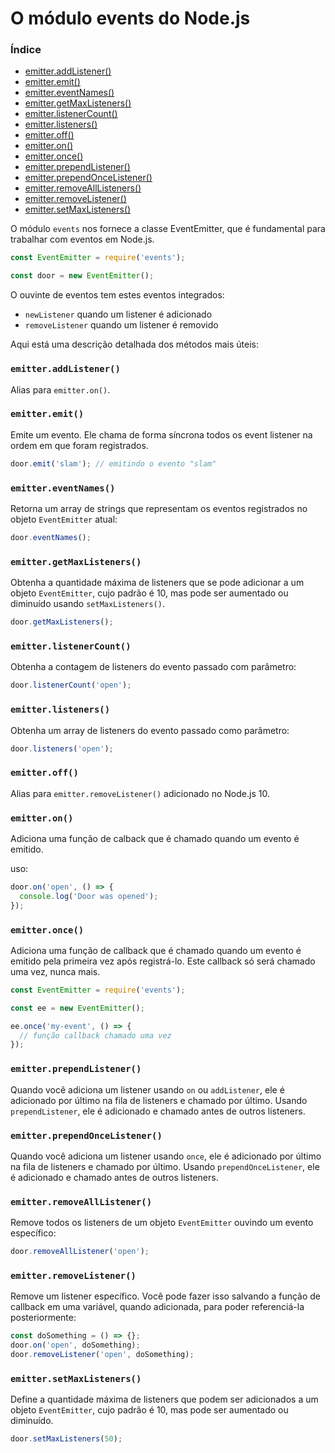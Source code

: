 # O módulo events do Node.js

### Índice

- [emitter.addListener()]()
- [emitter.emit()]()
- [emitter.eventNames()]()
- [emitter.getMaxListeners()]()
- [emitter.listenerCount()]()
- [emitter.listeners()]()
- [emitter.off()]()
- [emitter.on()]()
- [emitter.once()]()
- [emitter.prependListener()]()
- [emitter.prependOnceListener()]()
- [emitter.removeAllListeners()]()
- [emitter.removeListener()]()
- [emitter.setMaxListeners()]()

O módulo `events` nos fornece a classe EventEmitter, que é fundamental para trabalhar com eventos em Node.js.

```js
const EventEmitter = require('events');

const door = new EventEmitter();
```

O ouvinte de eventos tem estes eventos integrados:

- `newListener` quando um listener é adicionado
- `removeListener` quando um listener é removido

Aqui está uma descrição detalhada dos métodos mais úteis:

### `emitter.addListener()`

Alias para `emitter.on()`.

### `emitter.emit()`

Emite um evento. Ele chama de forma síncrona todos os event listener na ordem em que foram registrados.

```js
door.emit('slam'); // emitindo o evento "slam"
```

### `emitter.eventNames()`

Retorna um array de strings que representam os eventos registrados no objeto `EventEmitter` atual:

```js
door.eventNames();
```

### `emitter.getMaxListeners()`

Obtenha a quantidade máxima de listeners que se pode adicionar a um objeto `EventEmitter`, cujo padrão é 10, mas pode ser aumentado ou diminuído usando `setMaxListeners()`.

```js
door.getMaxListeners();
```

### `emitter.listenerCount()`

Obtenha a contagem de listeners do evento passado com parâmetro:

```js
door.listenerCount('open');
```

### `emitter.listeners()`

Obtenha um array de listeners do evento passado como parâmetro:

```js
door.listeners('open');
```

### `emitter.off()`

Alias para `emitter.removeListener()` adicionado no Node.js 10.

### `emitter.on()`

Adiciona uma função de calback que é chamado quando um evento é emitido.

uso:

```js
door.on('open', () => {
  console.log('Door was opened');
});
```

### `emitter.once()`

Adiciona uma função de callback que é chamado quando um evento é emitido pela primeira vez após registrá-lo. Este callback só será chamado uma vez, nunca mais.

```js
const EventEmitter = require('events');

const ee = new EventEmitter();

ee.once('my-event', () => {
  // função callback chamado uma vez
});
```

### `emitter.prependListener()`

Quando você adiciona um listener usando `on` ou `addListener`, ele é adicionado por último na fila de listeners e chamado por último. Usando `prependListener`, ele é adicionado e chamado antes de outros listeners.

### `emitter.prependOnceListener()`

Quando você adiciona um listener usando `once`, ele é adicionado por último na fila de listeners e chamado por último. Usando `prependOnceListener`, ele é adicionado e chamado antes de outros listeners.

### `emitter.removeAllListener()`

Remove todos os listeners de um objeto `EventEmitter` ouvindo um evento específico:

```js
door.removeAllListener('open');
```

### `emitter.removeListener()`

Remove um listener específico. Você pode fazer isso salvando a função de callback em uma variável, quando adicionada, para poder referenciá-la posteriormente:

```js
const doSomething = () => {};
door.on('open', doSomething);
door.removeListener('open', doSomething);
```

### `emitter.setMaxListeners()`

Define a quantidade máxima de listeners que podem ser adicionados a um objeto `EventEmitter`, cujo padrão é 10, mas pode ser aumentado ou diminuído.

```js
door.setMaxListeners(50);
```
